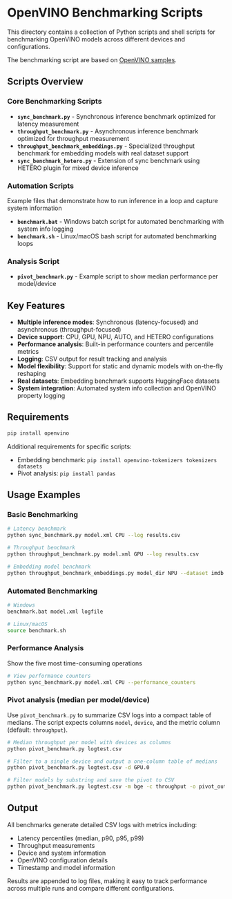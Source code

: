 # OpenVINO Benchmarking Scripts

This directory contains a collection of Python scripts and shell scripts for benchmarking OpenVINO models across different devices and configurations.

The benchmarking script are based on [OpenVINO samples](https://github.com/openvinotoolkit/openvino/tree/master/samples/python/benchmark).

## Scripts Overview

### Core Benchmarking Scripts

- **`sync_benchmark.py`** - Synchronous inference benchmark optimized for latency measurement
- **`throughput_benchmark.py`** - Asynchronous inference benchmark optimized for throughput measurement  
- **`throughput_benchmark_embeddings.py`** - Specialized throughput benchmark for embedding models with real dataset support
- **`sync_benchmark_hetero.py`** - Extension of sync benchmark using HETERO plugin for mixed device inference

### Automation Scripts

Example files that demonstrate how to run inference in a loop and capture system information

- **`benchmark.bat`** - Windows batch script for automated benchmarking with system info logging
- **`benchmark.sh`** - Linux/macOS bash script for automated benchmarking loops

### Analysis Script

- **`pivot_benchmark.py`** - Example script to show median performance per model/device

## Key Features

- **Multiple inference modes**: Synchronous (latency-focused) and asynchronous (throughput-focused)
- **Device support**: CPU, GPU, NPU, AUTO, and HETERO configurations
- **Performance analysis**: Built-in performance counters and percentile metrics
- **Logging**: CSV output for result tracking and analysis
- **Model flexibility**: Support for static and dynamic models with on-the-fly reshaping
- **Real datasets**: Embedding benchmark supports HuggingFace datasets
- **System integration**: Automated system info collection and OpenVINO property logging

## Requirements

```bash
pip install openvino
```

Additional requirements for specific scripts:
- Embedding benchmark: `pip install openvino-tokenizers tokenizers datasets`
- Pivot analysis: `pip install pandas`

## Usage Examples

### Basic Benchmarking

```bash
# Latency benchmark
python sync_benchmark.py model.xml CPU --log results.csv

# Throughput benchmark
python throughput_benchmark.py model.xml GPU --log results.csv

# Embedding model benchmark
python throughput_benchmark_embeddings.py model_dir NPU --dataset imdb --batch_size 4
```

### Automated Benchmarking

```bash
# Windows
benchmark.bat model.xml logfile

# Linux/macOS
source benchmark.sh
```

### Performance Analysis

Show the five most time-consuming operations

```bash
# View performance counters
python sync_benchmark.py model.xml CPU --performance_counters
```

### Pivot analysis (median per model/device)

Use `pivot_benchmark.py` to summarize CSV logs into a compact table of medians. The script expects columns `model`, `device`, and the metric column (default: `throughput`).

```bash
# Median throughput per model with devices as columns
python pivot_benchmark.py logtest.csv

# Filter to a single device and output a one-column table of medians
python pivot_benchmark.py logtest.csv -d GPU.0

# Filter models by substring and save the pivot to CSV
python pivot_benchmark.py logtest.csv -m bge -c throughput -o pivot_out.csv
```

## Output

All benchmarks generate detailed CSV logs with metrics including:
- Latency percentiles (median, p90, p95, p99)
- Throughput measurements
- Device and system information
- OpenVINO configuration details
- Timestamp and model information

Results are appended to log files, making it easy to track performance across multiple runs and compare different configurations.
